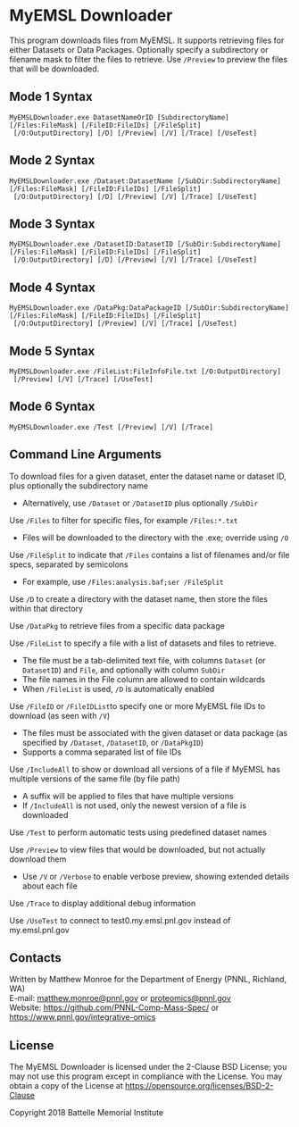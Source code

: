 # MyEMSL Downloader

This program downloads files from MyEMSL. It supports retrieving files
for either Datasets or Data Packages. Optionally specify a subdirectory
or filename mask to filter the files to retrieve. Use `/Preview`
to preview the files that will be downloaded.

## Mode 1 Syntax 

```
MyEMSLDownloader.exe DatasetNameOrID [SubdirectoryName] [/Files:FileMask] [/FileID:FileIDs] [/FileSplit]
 [/O:OutputDirectory] [/D] [/Preview] [/V] [/Trace] [/UseTest]
```

## Mode 2 Syntax 

```
MyEMSLDownloader.exe /Dataset:DatasetName [/SubDir:SubdirectoryName] [/Files:FileMask] [/FileID:FileIDs] [/FileSplit]
 [/O:OutputDirectory] [/D] [/Preview] [/V] [/Trace] [/UseTest]
```

## Mode 3 Syntax 

```
MyEMSLDownloader.exe /DatasetID:DatasetID [/SubDir:SubdirectoryName] [/Files:FileMask] [/FileID:FileIDs] [/FileSplit]
 [/O:OutputDirectory] [/D] [/Preview] [/V] [/Trace] [/UseTest]
```

## Mode 4 Syntax 

```
MyEMSLDownloader.exe /DataPkg:DataPackageID [/SubDir:SubdirectoryName] [/Files:FileMask] [/FileID:FileIDs] [/FileSplit]
 [/O:OutputDirectory] [/Preview] [/V] [/Trace] [/UseTest]
```

## Mode 5 Syntax 

```
MyEMSLDownloader.exe /FileList:FileInfoFile.txt [/O:OutputDirectory]
 [/Preview] [/V] [/Trace] [/UseTest]
```

## Mode 6 Syntax 

```
MyEMSLDownloader.exe /Test [/Preview] [/V] [/Trace]
```

## Command Line Arguments

To download files for a given dataset, enter the dataset name or dataset ID, plus optionally the subdirectory name
* Alternatively, use `/Dataset` or `/DatasetID` plus optionally `/SubDir`

Use `/Files` to filter for specific files, for example `/Files:*.txt`
* Files will be downloaded to the directory with the .exe; override using `/O`

Use `/FileSplit` to indicate that `/Files` contains a list of filenames and/or file specs, separated by semicolons
* For example, use `/Files:analysis.baf;ser /FileSplit`

Use `/D` to create a directory with the dataset name, then store the files within that directory

Use `/DataPkg` to retrieve files from a specific data package

Use `/FileList` to specify a file with a list of datasets and files to retrieve.
* The file must be a tab-delimited text file, with columns `Dataset` (or `DatasetID`) and `File`, and optionally with column `SubDir`
* The file names in the File column are allowed to contain wildcards
* When `/FileList` is used, `/D` is automatically enabled

Use `/FileID` or `/FileIDList`to specify one or more MyEMSL file IDs to download (as seen with `/V`)
* The files must be associated with the given dataset or data package (as specified by `/Dataset`, `/DatasetID`, or `/DataPkgID`)
* Supports a comma separated list of file IDs

Use `/IncludeAll` to show or download all versions of a file if MyEMSL has multiple versions of the same file (by file path)
* A suffix will be applied to files that have multiple versions
* If `/IncludeAll` is not used, only the newest version of a file is downloaded

Use `/Test` to perform automatic tests using predefined dataset names

Use `/Preview` to view files that would be downloaded, but not actually download them
* Use `/V` or `/Verbose` to enable verbose preview, showing extended details about each file

Use `/Trace` to display additional debug information

Use `/UseTest` to connect to test0.my.emsl.pnl.gov instead of my.emsl.pnl.gov

## Contacts

Written by Matthew Monroe for the Department of Energy (PNNL, Richland, WA) \
E-mail: matthew.monroe@pnnl.gov or proteomics@pnnl.gov \
Website: https://github.com/PNNL-Comp-Mass-Spec/ or https://www.pnnl.gov/integrative-omics

## License

The MyEMSL Downloader is licensed under the 2-Clause BSD License; 
you may not use this program except in compliance with the License. You may obtain 
a copy of the License at https://opensource.org/licenses/BSD-2-Clause

Copyright 2018 Battelle Memorial Institute
